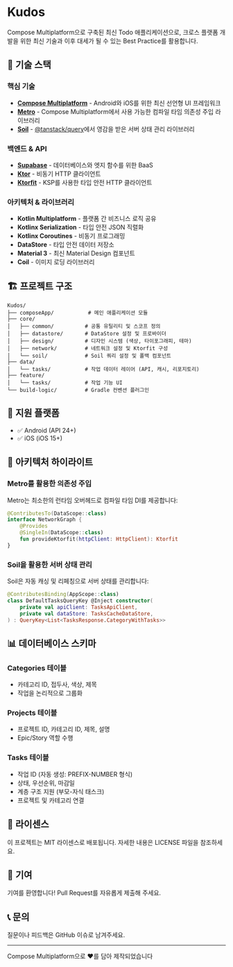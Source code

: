 # Kudos

Compose Multiplatform으로 구축된 최신 Todo 애플리케이션으로, 크로스 플랫폼 개발을 위한 최신 기술과 이후 대세가 될 수 있는 Best Practice를 활용합니다.

## 🚀 기술 스택

### 핵심 기술
- **[Compose Multiplatform](https://www.jetbrains.com/lp/compose-multiplatform/)** - Android와 iOS를 위한 최신 선언형 UI 프레임워크
- **[Metro](https://github.com/ZacSweers/metro)** - Compose Multiplatform에서 사용 가능한 컴파일 타임 의존성 주입 라이브러리
- **[Soil](https://github.com/soil-kt/soil)** - [@tanstack/query](https://tanstack.com/query/latest)에서 영감을 받은 서버 상태 관리 라이브러리

### 백엔드 & API
- **[Supabase](https://supabase.com/)** - 데이터베이스와 엣지 함수를 위한 BaaS
- **[Ktor](https://ktor.io/)** - 비동기 HTTP 클라이언트
- **[Ktorfit](https://github.com/Foso/Ktorfit)** - KSP를 사용한 타입 안전 HTTP 클라이언트

### 아키텍처 & 라이브러리
- **Kotlin Multiplatform** - 플랫폼 간 비즈니스 로직 공유
- **Kotlinx Serialization** - 타입 안전 JSON 직렬화
- **Kotlinx Coroutines** - 비동기 프로그래밍
- **DataStore** - 타입 안전 데이터 저장소
- **Material 3** - 최신 Material Design 컴포넌트
- **Coil** - 이미지 로딩 라이브러리

## 🏗️ 프로젝트 구조

```
Kudos/
├── composeApp/           # 메인 애플리케이션 모듈
├── core/
│   ├── common/          # 공통 유틸리티 및 스코프 정의
│   ├── datastore/       # DataStore 설정 및 프로바이더
│   ├── design/          # 디자인 시스템 (색상, 타이포그래피, 테마)
│   ├── network/         # 네트워크 설정 및 Ktorfit 구성
│   └── soil/            # Soil 쿼리 설정 및 폴백 컴포넌트
├── data/
│   └── tasks/           # 작업 데이터 레이어 (API, 캐시, 리포지토리)
├── feature/
│   └── tasks/           # 작업 기능 UI
└── build-logic/         # Gradle 컨벤션 플러그인
```

## 📱 지원 플랫폼

- ✅ Android (API 24+)
- ✅ iOS (iOS 15+)

## 🔐 아키텍처 하이라이트

### Metro를 활용한 의존성 주입
Metro는 최소한의 런타임 오버헤드로 컴파일 타임 DI를 제공합니다:
```kotlin
@ContributesTo(DataScope::class)
interface NetworkGraph {
    @Provides
    @SingleIn(DataScope::class)
    fun provideKtorfit(httpClient: HttpClient): Ktorfit
}
```

### Soil을 활용한 서버 상태 관리
Soil은 자동 캐싱 및 리페칭으로 서버 상태를 관리합니다:
```kotlin
@ContributesBinding(AppScope::class)
class DefaultTasksQueryKey @Inject constructor(
    private val apiClient: TasksApiClient,
    private val dataStore: TasksCacheDataStore,
) : QueryKey<List<TasksResponse.CategoryWithTasks>>
```

## 📊 데이터베이스 스키마

### Categories 테이블
- 카테고리 ID, 접두사, 색상, 제목
- 작업을 논리적으로 그룹화

### Projects 테이블
- 프로젝트 ID, 카테고리 ID, 제목, 설명
- Epic/Story 역할 수행

### Tasks 테이블
- 작업 ID (자동 생성: PREFIX-NUMBER 형식)
- 상태, 우선순위, 마감일
- 계층 구조 지원 (부모-자식 태스크)
- 프로젝트 및 카테고리 연결

## 📄 라이센스

이 프로젝트는 MIT 라이센스로 배포됩니다. 자세한 내용은 LICENSE 파일을 참조하세요.

## 🤝 기여

기여를 환영합니다! Pull Request를 자유롭게 제출해 주세요.

## 📞 문의

질문이나 피드백은 GitHub 이슈로 남겨주세요.

---

Compose Multiplatform으로 ❤️를 담아 제작되었습니다
